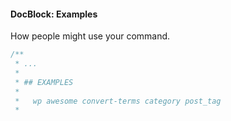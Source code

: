 #### DocBlock: Examples

How people might use your command.

```php
/**
 * ...
 *
 * ## EXAMPLES
 *
 *   wp awesome convert-terms category post_tag
 *
```
<!-- .element: class="fragment" -->
